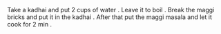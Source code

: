 Take a kadhai and put 2 cups of water . Leave it to boil . Break the maggi bricks and put it in the kadhai . After that put the maggi masala and let it cook for 2 min .